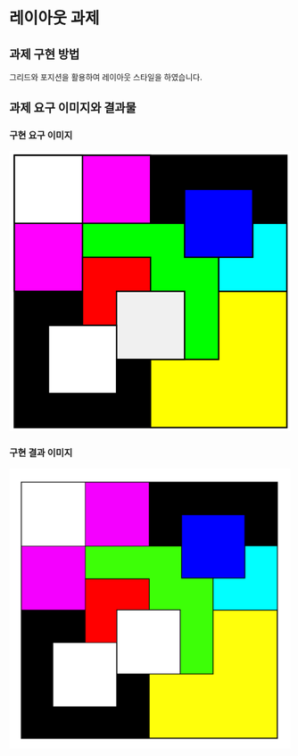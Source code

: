 # 레이아웃 과제

## 과제 구현 방법

그리드와 포지션을 활용하여 레이아웃 스타일을 하였습니다.

## 과제 요구 이미지와 결과물

### 구현 요구 이미지

![구현 요구 이미지](./src/images/FrontEnd-Test-Image.png)

### 구현 결과 이미지

![구현 결과 이미지](./src/images/assignment-result.png)
